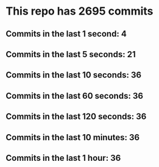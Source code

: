# This repo has 2695 commits

## Commits in the last 1 second: 4
## Commits in the last 5 seconds: 21
## Commits in the last 10 seconds: 36
## Commits in the last 60 seconds: 36
## Commits in the last 120 seconds: 36
## Commits in the last 10 minutes: 36
## Commits in the last 1 hour: 36
